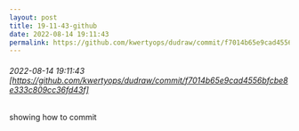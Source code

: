 ```yaml
---
layout: post
title: 19-11-43-github
date: 2022-08-14 19:11:43
permalink: https://github.com/kwertyops/dudraw/commit/f7014b65e9cad4556bfcbe8e333c809cc36fd43f
---
```


###### 2022-08-14 19:11:43 [https://github.com/kwertyops/dudraw/commit/f7014b65e9cad4556bfcbe8e333c809cc36fd43f]
showing how to commit
